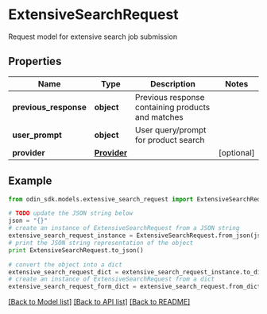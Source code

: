 # ExtensiveSearchRequest

Request model for extensive search job submission

## Properties

Name | Type | Description | Notes
------------ | ------------- | ------------- | -------------
**previous_response** | **object** | Previous response containing products and matches | 
**user_prompt** | **object** | User query/prompt for product search | 
**provider** | [**Provider**](Provider.md) |  | [optional] 

## Example

```python
from odin_sdk.models.extensive_search_request import ExtensiveSearchRequest

# TODO update the JSON string below
json = "{}"
# create an instance of ExtensiveSearchRequest from a JSON string
extensive_search_request_instance = ExtensiveSearchRequest.from_json(json)
# print the JSON string representation of the object
print ExtensiveSearchRequest.to_json()

# convert the object into a dict
extensive_search_request_dict = extensive_search_request_instance.to_dict()
# create an instance of ExtensiveSearchRequest from a dict
extensive_search_request_form_dict = extensive_search_request.from_dict(extensive_search_request_dict)
```
[[Back to Model list]](../README.md#documentation-for-models) [[Back to API list]](../README.md#documentation-for-api-endpoints) [[Back to README]](../README.md)


